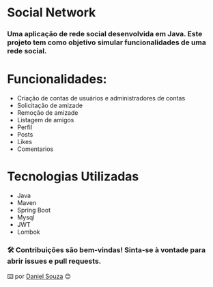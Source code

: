 # Social Network

###  Uma aplicação de rede social desenvolvida em Java. Este projeto tem como objetivo simular funcionalidades de uma rede social.

# Funcionalidades:

- Criação de contas de usuários e administradores de contas
- Solicitação de amizade
- Remoção de amizade
- Listagem de amigos
- Perfil
- Posts
- Likes
- Comentarios

# Tecnologias Utilizadas
- Java
- Maven
- Spring Boot
- Mysql
- JWT
- Lombok


### 🛠️ Contribuições são bem-vindas! Sinta-se à vontade para abrir issues e pull requests.


⌨️ por [Daniel Souza](https://github.com/dnsouzadev) 😊
